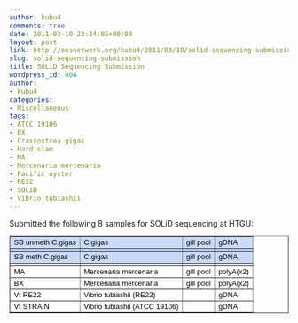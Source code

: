 ```yaml
---
author: kubu4
comments: true
date: 2011-03-10 23:24:05+00:00
layout: post
link: http://onsnetwork.org/kubu4/2011/03/10/solid-sequencing-submission/
slug: solid-sequencing-submission
title: SOLiD Sequencing Submission
wordpress_id: 404
author:
- kubu4
categories:
- Miscellaneous
tags:
- ATCC 19106
- BX
- Crassostrea gigas
- Hard clam
- MA
- Mercenaria mercenaria
- Pacific oyster
- RE22
- SOLiD
- Vibrio tubiashii
---
```


Submitted the following 8 samples for SOLiD sequencing at HTGU:



<table cellpadding="0" cellspacing="0" style="font-family: arial,sans,sans-serif; font-size: 13px;" border="1" dir="ltr" >
<tbody >
<tr >

<td style="background-color: #c9daf8; text-align: left; vertical-align: bottom; color: #000000;" >SB unmeth C.gigas
</td>

<td style="background-color: #c9daf8; text-align: left; vertical-align: bottom; color: #000000;" >C.gigas
</td>

<td style="background-color: #c9daf8; text-align: left; vertical-align: bottom; color: #000000;" >gill pool
</td>

<td style="background-color: #c9daf8; text-align: left; vertical-align: bottom; color: #000000;" >gDNA
</td>
</tr>
<tr >

<td style="background-color: #c9daf8; vertical-align: bottom; color: #000000;" >
</td>

<td style="background-color: #c9daf8; vertical-align: bottom; color: #000000;" >
</td>

<td style="background-color: #c9daf8; vertical-align: bottom; color: #000000;" >
</td>

<td style="background-color: #c9daf8; vertical-align: bottom; color: #000000;" >
</td>
</tr>
<tr >

<td style="background-color: #c9daf8; text-align: left; vertical-align: bottom; color: #000000;" >SB meth C.gigas
</td>

<td style="background-color: #c9daf8; text-align: left; vertical-align: bottom; color: #000000;" >C.gigas
</td>

<td style="background-color: #c9daf8; text-align: left; vertical-align: bottom; color: #000000;" >gill pool
</td>

<td style="background-color: #c9daf8; text-align: left; vertical-align: bottom; color: #000000;" >gDNA
</td>
</tr>
<tr >

<td style="vertical-align: bottom;" >
</td>

<td >
</td>

<td >
</td>

<td >
</td>
</tr>
<tr >

<td style="text-align: left; vertical-align: bottom; color: #000000;" >MA
</td>

<td style="text-align: left; vertical-align: bottom; color: #000000;" >Mercenaria mercenaria
</td>

<td style="text-align: left; vertical-align: bottom; color: #000000;" >gill pool
</td>

<td style="text-align: left; vertical-align: bottom; color: #000000;" >polyA(x2)
</td>
</tr>
<tr >

<td style="text-align: left; vertical-align: bottom; color: #000000;" >BX
</td>

<td style="text-align: left; vertical-align: bottom; color: #000000;" >Mercenaria mercenaria
</td>

<td style="text-align: left; vertical-align: bottom; color: #000000;" >gill pool
</td>

<td style="text-align: left; vertical-align: bottom; color: #000000;" >polyA(x2)
</td>
</tr>
<tr >

<td style="text-align: left; vertical-align: bottom; color: #000000;" >Vt RE22
</td>

<td style="text-align: left; vertical-align: bottom; color: #000000;" >Vibrio tubiashii (RE22)
</td>

<td >
</td>

<td style="text-align: left; vertical-align: bottom; color: #000000;" >gDNA
</td>
</tr>
<tr >

<td style="text-align: left; vertical-align: bottom; color: #000000;" >Vt STRAIN
</td>

<td style="text-align: left; vertical-align: bottom; color: #000000;" >Vibrio tubiashii (ATCC 19106)
</td>

<td >
</td>

<td style="text-align: left; vertical-align: bottom; color: #000000;" >gDNA
</td>
</tr>
</tbody>
</table>


